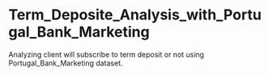 # Term_Deposite_Analysis_with_Portugal_Bank_Marketing
Analyzing client will subscribe to term deposit or not using Portugal_Bank_Marketing dataset.
